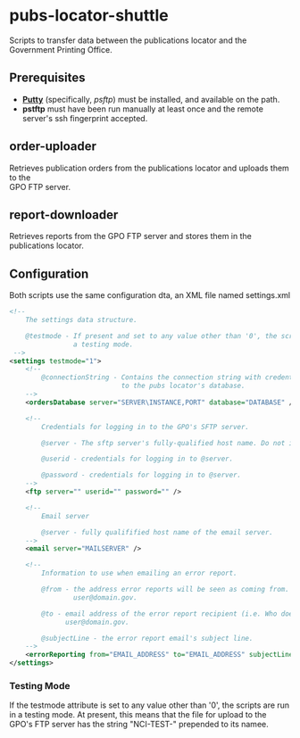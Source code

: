 # pubs-locator-shuttle
Scripts to transfer data between the publications locator and the Government Printing Office.

## Prerequisites

* **[Putty](http://www.chiark.greenend.org.uk/~sgtatham/putty/)** (specifically, _psftp_) must be installed, and available on the path.
* **pstftp** must have been run manually at least once and the remote server's ssh fingerprint accepted.

## order-uploader
Retrieves publication orders from the publications locator and uploads them to the  
GPO FTP server.

## report-downloader
Retrieves reports from the GPO FTP server and stores them in the publications locator.

## Configuration

Both scripts use the same configuration dta, an XML file named settings.xml

```xml
<!--
    The settings data structure.

    @testmode - If present and set to any value other than '0', the scripts are run in
                a testing mode.
 -->
<settings testmode="1">
    <!--
        @connectionString - Contains the connection string with credentials for logging in
                            to the pubs locator's database.
    -->
    <ordersDatabase server="SERVER\INSTANCE,PORT" database="DATABASE" />

    <!--
        Credentials for logging in to the GPO's SFTP server.

        @server - The sftp server's fully-qualified host name. Do not include a protocol.

        @userid - credentials for logging in to @server.

        @password - credentials for logging in to @server.
    -->
    <ftp server="" userid="" password="" />

    <!--
        Email server

        @server - fully qualifified host name of the email server.
    -->
    <email server="MAILSERVER" />

    <!--
        Information to use when emailing an error report.

        @from - the address error reports will be seen as coming from. Should be in the form of
                user@domain.gov.

        @to - email address of the error report recipient (i.e. Who does it go to). Should be in the form of
              user@domain.gov.

        @subjectLine - the error report email's subject line.
    -->
    <errorReporting from="EMAIL_ADDRESS" to="EMAIL_ADDRESS" subjectLine="Error Report" />
</settings>
```

### Testing Mode
If the testmode attribute is set to any value other than '0', the scripts are run in a
testing mode.  At present, this means that the file for upload to the GPO's FTP server has
the string "NCI-TEST-" prepended to its namee.
